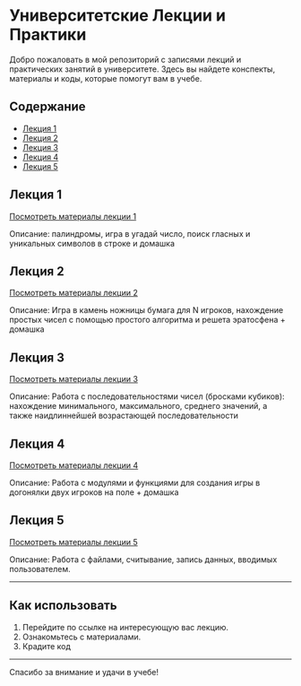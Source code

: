 # Университетские Лекции и Практики

Добро пожаловать в мой репозиторий с записями лекций и практических занятий в университете. Здесь вы найдете конспекты, материалы и коды, которые помогут вам в учебе.

## Содержание

- [Лекция 1](#лекция-1)
- [Лекция 2](#лекция-2)
- [Лекция 3](#лекция-3)
- [Лекция 4](#лекция-4)
- [Лекция 5](#лекция-5)

## Лекция 1

[Посмотреть материалы лекции 1](lecture_1/)

Описание: палиндромы, игра в угадай число, поиск гласных и уникальных символов в строке и домашка

## Лекция 2

[Посмотреть материалы лекции 2](lecture_2/)

Описание: Игра в камень ножницы бумага для N игроков, нахождение простых чисел с помощью простого алгоритма и решета эратосфена + домашка

## Лекция 3

[Посмотреть материалы лекции 3](lecture_3/)

Описание: Работа с последовательностями чисел (бросками кубиков): нахождение минимального, максимального, среднего значений, а также наидлиннейшей возрастающей последовательности

## Лекция 4

[Посмотреть материалы лекции 4](lecture_4/)

Описание: Работа с модулями и функциями для создания игры в догонялки двух игроков на поле + домашка

## Лекция 5

[Посмотреть материалы лекции 5](lecture_5/)

Описание: Работа с файлами, считывание, запись данных, вводимых пользователем.

---

## Как использовать

1. Перейдите по ссылке на интересующую вас лекцию.
2. Ознакомьтесь с материалами.
3. Крадите код

---

Спасибо за внимание и удачи в учебе!
